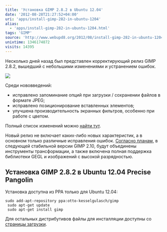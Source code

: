 ```yaml
---
title: 'Установка GIMP 2.8.2 в Ubuntu 12.04'
date: '2012-08-28T21:27:52+04:00'
uri: 'apps/install-gimp-282-in-ubuntu-1204'
alias: 
  - 'apps/install-gimp-282-in-ubuntu-1204.html'
tags: 'GIMP'
source: 'http://www.webupd8.org/2012/08/install-gimp-282-in-ubuntu-1204-precise.html'
unixtime: 1346174872
visits: 14395
---
```

Несколько дней назад был представлен корректирующий релиз GIMP 2.8.2, вышедший с небольшими изменениями и устранением ошибок.

[![](img/2012/08/28/21-00/gimp-2-8-2-7881606094-o.jpg)](img/2012/08/28/21-00/gimp-2-8-2-7881606094-o.jpg)

Среди нововведений:

*   исправлено запоминание опций при загрузки / сохранении файлов в формате JPEG;
*   исправлено позиционирование вставленных элементов;
*   улучшена производительность экранных фильтров, особенно при работе с цветом.

Полный список изменений можно [найти тут](http://git.gnome.org/browse/gimp/plain/NEWS?h=gimp-2-8).

Новый релиз не включает каких-либо новых характеристик, а в основном только различные исправления ошибок. [Согласно планам](http://wiki.gimp.org/index.php/Roadmap), в следующей стабильной версии GIMP 2.10, будут объединены инструменты трансформации, а также включена полная поддержка библиотеки GEGL и изображений с высокой разрядностью.

## Установка GIMP 2.8.2 в Ubuntu 12.04 Precise Pangolin

Установка доступна из PPA только для Ubuntu 12.04:

```
sudo add-apt-repository ppa:otto-kesselgulasch/gimp
 sudo apt-get update
 sudo apt-get install gimp
```

Для остальных дистрибутивов файлы для инсталляции доступны со [страницы загрузки](http://www.gimp.org/downloads/).
